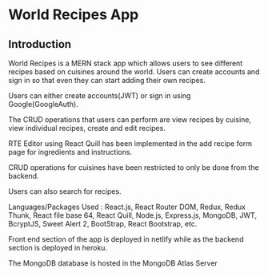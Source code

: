 # World Recipes App

## Introduction

World Recipes is a MERN stack app which allows users to see different recipes based on cuisines around the world.
Users can create accounts and sign in so that even they can start adding their own recipes.

Users can either create accounts(JWT) or sign in using Google(GoogleAuth).

The CRUD operations that users can perform are view recipes by cuisine, view individual recipes, create and edit recipes.

RTE Editor using React Quill has been implemented in the add recipe form page for ingredients and instructions.

CRUD operations for cuisines have been restricted to only be done from the backend.

Users can also search for recipes.

Languages/Packages Used : React.js, React Router DOM, Redux, Redux Thunk, React file
base 64, React Quill, Node.js, Express.js, MongoDB, JWT, BcryptJS, Sweet Alert 2,
BootStrap, React Bootstrap, etc.

Front end section of the app is deployed in netlify while as the backend section is deployed in heroku.

The MongoDB database is hosted in the MongoDB Atlas Server
